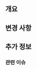 ## 개요

<!-- 이 PR은 무엇을 하는지 간단히 설명해주세요.
- 새로운 로그인 기능 추가
-->

## 변경 사항

<!-- 이 PR로 인해 어떤 것이 변경되는지 나열해주세요.
- [x] 🐛 Fix : 오류 수정
- [x] ✨ Feat : 새로운 기능
- [x] 🔧 Modify : 위치 변경
- [x] 🤖 Refactor : 코드 리팩토링
- [x] ✅ Test : 테스트 코드 추가
- [x] 💡 Comment : 필요한 주석 추가 및 변경
- [x] 🚚 Chore : 환경설정 변경
- [x] 🎨 Style : 의미 없는 코드 형식 수정
- [x] 🔥 Remove : 삭제
- [x] 📝 Docs : 문서 수정
-->

## 추가 정보

<!-- 이 PR에 대해 필요한 후속 작업이 있다면 추가해주세요.
- [ ] 로그인 페이지 추가 필요
- [ ] 로그인 API 연결 필요
-->

### 관련 이슈

<!--
문제를 해결한다면 Fix 또는 Resolve
일반적으로는 Closes #123
-->
